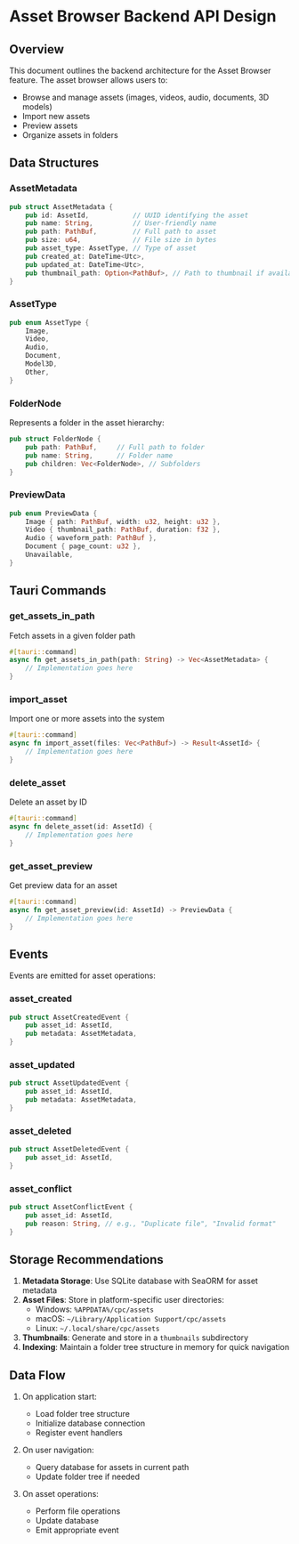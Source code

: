 # Asset Browser Backend API Design

## Overview
This document outlines the backend architecture for the Asset Browser feature. The asset browser allows users to:
- Browse and manage assets (images, videos, audio, documents, 3D models)
- Import new assets
- Preview assets
- Organize assets in folders

## Data Structures

### AssetMetadata
```rust
pub struct AssetMetadata {
    pub id: AssetId,           // UUID identifying the asset
    pub name: String,          // User-friendly name
    pub path: PathBuf,         // Full path to asset
    pub size: u64,             // File size in bytes
    pub asset_type: AssetType, // Type of asset
    pub created_at: DateTime<Utc>,
    pub updated_at: DateTime<Utc>,
    pub thumbnail_path: Option<PathBuf>, // Path to thumbnail if available
}
```

### AssetType
```rust
pub enum AssetType {
    Image,
    Video,
    Audio,
    Document,
    Model3D,
    Other,
}
```

### FolderNode
Represents a folder in the asset hierarchy:
```rust
pub struct FolderNode {
    pub path: PathBuf,     // Full path to folder
    pub name: String,      // Folder name
    pub children: Vec<FolderNode>, // Subfolders
}
```

### PreviewData
```rust
pub enum PreviewData {
    Image { path: PathBuf, width: u32, height: u32 },
    Video { thumbnail_path: PathBuf, duration: f32 },
    Audio { waveform_path: PathBuf },
    Document { page_count: u32 },
    Unavailable,
}
```

## Tauri Commands

### get_assets_in_path
Fetch assets in a given folder path
```rust
#[tauri::command]
async fn get_assets_in_path(path: String) -> Vec<AssetMetadata> {
    // Implementation goes here
}
```

### import_asset
Import one or more assets into the system
```rust
#[tauri::command]
async fn import_asset(files: Vec<PathBuf>) -> Result<AssetId> {
    // Implementation goes here
}
```

### delete_asset
Delete an asset by ID
```rust
#[tauri::command]
async fn delete_asset(id: AssetId) {
    // Implementation goes here
}
```

### get_asset_preview
Get preview data for an asset
```rust
#[tauri::command]
async fn get_asset_preview(id: AssetId) -> PreviewData {
    // Implementation goes here
}
```

## Events
Events are emitted for asset operations:

### asset_created
```rust
pub struct AssetCreatedEvent {
    pub asset_id: AssetId,
    pub metadata: AssetMetadata,
}
```

### asset_updated
```rust
pub struct AssetUpdatedEvent {
    pub asset_id: AssetId,
    pub metadata: AssetMetadata,
}
```

### asset_deleted
```rust
pub struct AssetDeletedEvent {
    pub asset_id: AssetId,
}
```

### asset_conflict
```rust
pub struct AssetConflictEvent {
    pub asset_id: AssetId,
    pub reason: String, // e.g., "Duplicate file", "Invalid format"
}
```

## Storage Recommendations
1. **Metadata Storage**: Use SQLite database with SeaORM for asset metadata
2. **Asset Files**: Store in platform-specific user directories:
   - Windows: `%APPDATA%/cpc/assets`
   - macOS: `~/Library/Application Support/cpc/assets`
   - Linux: `~/.local/share/cpc/assets`
3. **Thumbnails**: Generate and store in a `thumbnails` subdirectory
4. **Indexing**: Maintain a folder tree structure in memory for quick navigation

## Data Flow
1. On application start:
   - Load folder tree structure
   - Initialize database connection
   - Register event handlers

2. On user navigation:
   - Query database for assets in current path
   - Update folder tree if needed

3. On asset operations:
   - Perform file operations
   - Update database
   - Emit appropriate event